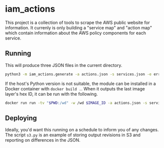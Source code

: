 # iam_actions

This project is a collection of tools to scrape the AWS public website for information.
It currenly is only building a "service map" and "action map" which contain information about the AWS policy components for each service.

## Running

This will produce three JSON files in the current directory.

```sh
python3 -m iam_actions.generate -a actions.json -s services.json -e errors.json
```

If the host's Python version is not suitable, the module can be installed in a Docker container with `docker build .`.
When it outputs the last image layer's hex ID, it can be run with the following.

```sh
docker run run -tv "$PWD:/wd" -w /wd $IMAGE_ID -a actions.json -s services.json -e errors.json
```

## Deploying

Ideally, you'd want this running on a schedule to inform you of any changes.
The script `s3.py` is an example of storing output revisions in S3 and reporting on differences in the JSON.
